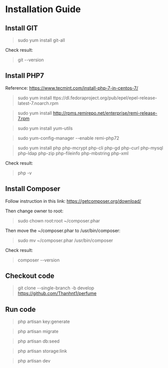# Installation Guide

## Install GIT

> sudo yum install git-all

Check result:

> git --version

## Install PHP7

Reference: https://www.tecmint.com/install-php-7-in-centos-7/

> sudo yum install ttps://dl.fedoraproject.org/pub/epel/epel-release-latest-7.noarch.rpm

> sudo yum install http://rpms.remirepo.net/enterprise/remi-release-7.rpm

> sudo yum install yum-utils

> sudo yum-config-manager --enable remi-php72

> sudo yum install php php-mcrypt php-cli php-gd php-curl php-mysql php-ldap php-zip php-fileinfo php-mbstring php-xml

Check result:

> php -v

## Install Composer

Follow instruction in this link: https://getcomposer.org/download/

Then change owner to root:

> sudo chown root:root ~/composer.phar

Then move the ~/composer.phar to /usr/bin/composer:

> sudo mv ~/composer.phar /usr/bin/composer

Check result:

> composer --version

## Checkout code

> git clone --single-branch -b develop https://github.com/Thanhnt1/perfume

## Run code
> php artisan key:generate

> php artisan migrate

> php artisan db:seed

> php artisan storage:link

> php artisan dev